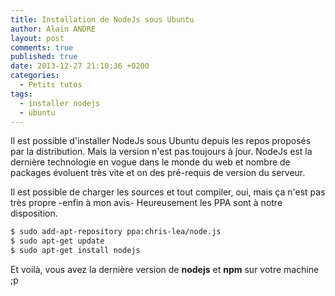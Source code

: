 ```yaml
---
title: Installation de NodeJs sous Ubuntu
author: Alain ANDRE
layout: post
comments: true
published: true
date: 2013-12-27 21:10:36 +0200
categories:
  - Petits tutos
tags:
  - installer nodejs
  - ubuntu
---
```

Il est possible d'installer NodeJs sous Ubuntu depuis les repos proposés par la distribution. Mais la version n'est pas toujours à jour. NodeJs est la dernière technologie en vogue dans le monde du web et nombre de packages évoluent très vite et on des pré-requis de version du serveur.

Il est possible de charger les sources et tout compiler, oui, mais ça n'est pas très propre -enfin à mon avis- Heureusement les PPA sont à notre disposition.

```bash
$ sudo add-apt-repository ppa:chris-lea/node.js
$ sudo apt-get update
$ sudo apt-get install nodejs
```

Et voilà, vous avez la dernière version de **nodejs** et **npm** sur votre machine ;p
